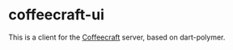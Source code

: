 # coffeecraft-ui

This is a client for the  [Coffeecraft](https://github.com/nlw0/scala-coffeecraft) server, based on dart-polymer.
